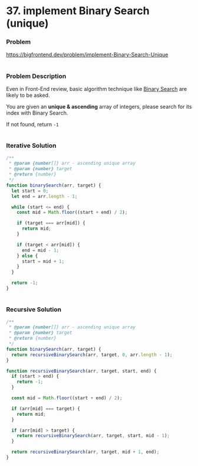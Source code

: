# 37. implement Binary Search (unique)

### Problem

https://bigfrontend.dev/problem/implement-Binary-Search-Unique

#

### Problem Description

Even in Front-End review, basic algorithm technique like [Binary Search](https://en.wikipedia.org/wiki/Binary_search_algorithm) are likely to be asked.

You are given an **unique & ascending** array of integers, please search for its index with Binary Search.

If not found, return `-1`

#

### Iterative Solution

```js
/**
 * @param {number[]} arr - ascending unique array
 * @param {number} target
 * @return {number}
 */
function binarySearch(arr, target) {
  let start = 0;
  let end = arr.length - 1;

  while (start <= end) {
    const mid = Math.floor((start + end) / 2);

    if (target === arr[mid]) {
      return mid;
    }

    if (target < arr[mid]) {
      end = mid - 1;
    } else {
      start = mid + 1;
    }
  }

  return -1;
}
```

#

### Recursive Solution

```js
/**
 * @param {number[]} arr - ascending unique array
 * @param {number} target
 * @return {number}
 */
function binarySearch(arr, target) {
  return recursiveBinarySearch(arr, target, 0, arr.length - 1);
}

function recursiveBinarySearch(arr, target, start, end) {
  if (start > end) {
    return -1;
  }

  const mid = Math.floor((start + end) / 2);

  if (arr[mid] === target) {
    return mid;
  }

  if (arr[mid] > target) {
    return recursiveBinarySearch(arr, target, start, mid - 1);
  }

  return recursiveBinarySearch(arr, target, mid + 1, end);
}
```
